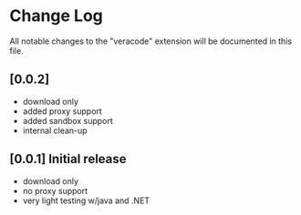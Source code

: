 # Change Log
All notable changes to the "veracode" extension will be documented in this file.

## [0.0.2] 
- download only
- added proxy support
- added sandbox support
- internal clean-up

## [0.0.1] Initial release
- download only
- no proxy support
- very light testing w/java and .NET
